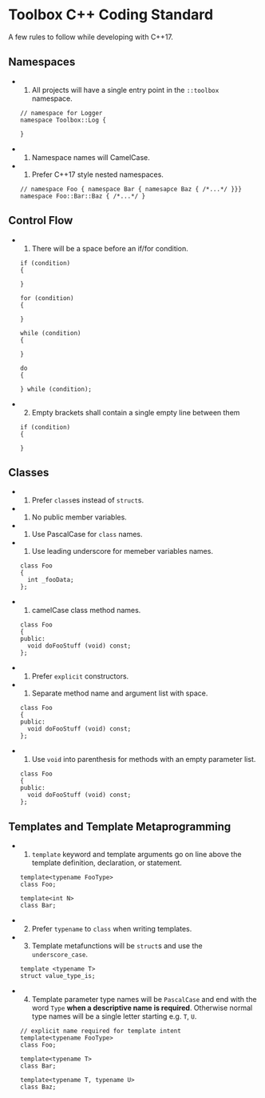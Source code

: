 # Toolbox C++ Coding Standard

A few rules to follow while developing with C++17.

## Namespaces
  - 1. All projects will have a single entry point in the `::toolbox` namespace.
    ```
    // namespace for Logger
    namespace Toolbox::Log {

    }
    ```
  - 1. Namespace names will CamelCase.
  - 1. Prefer C++17 style nested namespaces.
    ```
    // namespace Foo { namespace Bar { namesapce Baz { /*...*/ }}}
    namespace Foo::Bar::Baz { /*...*/ }
    ```

## Control Flow
  - 1. There will be a space before an if/for condition.
    ```
    if (condition)
    {

    }
    ```
    ```
    for (condition)
    {

    }
    ```
    ```
    while (condition)
    {

    }
    ```
    ```
    do
    {

    } while (condition);
    ```

  - 2. Empty brackets shall contain a single empty line between them
    ```
    if (condition)
    {

    }
    ```

## Classes

  - 1. Prefer `class`es instead of `struct`s.
  - 1. No public member variables.
  - 1. Use PascalCase for `class` names.
  - 1. Use leading underscore for memeber variables names.
    ```
    class Foo
    {
      int _fooData;
    };
    ```
  - 1. camelCase class method names.
    ```
    class Foo
    {
    public:
      void doFooStuff (void) const;
    };
    ```
  - 1. Prefer `explicit` constructors. 
  - 1. Separate method name and argument list with space.
    ```
    class Foo
    {
    public:
      void doFooStuff (void) const;
    };
    ```
  - 1. Use `void` into parenthesis for methods with an empty parameter list.
    ```
    class Foo
    {
    public:
      void doFooStuff (void) const;
    };
    ```

## Templates and Template Metaprogramming
  - 1. `template` keyword and template arguments go on line above the template definition, declaration, or statement.
    ```
    template<typename FooType>
    class Foo;

    template<int N>
    class Bar;
    ```
  - 2. Prefer `typename` to `class` when writing templates.
  - 3. Template metafunctions will be `struct`s and use the `underscore_case`.
    ```
    template <typename T>
    struct value_type_is;
    ```
  - 4. Template parameter type names will be `PascalCase` and end with the word `Type` **when a descriptive name is required**. Otherwise normal type names will be a single letter starting e.g. `T`, `U`. 
    ```
    // explicit name required for template intent
    template<typename FooType>
    class Foo;

    template<typename T>
    class Bar;

    template<typename T, typename U>
    class Baz;
    ```
